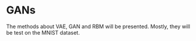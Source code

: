 # GANs
The methods about VAE, GAN and RBM will be presented.
Mostly, they will be test on the MNIST dataset.
